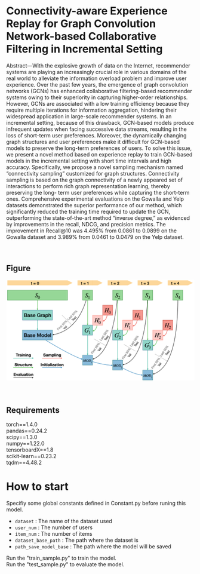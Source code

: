 # Connectivity-aware Experience Replay for Graph Convolution Network-based Collaborative Filtering in Incremental Setting

Abstract—With the explosive growth of data on the Internet, recommender systems are playing an increasingly crucial role in various domains of the real world to alleviate the information overload problem and improve user experience. Over the past few years, the emergence of graph convolution networks (GCNs) has enhanced collaborative filtering-based recommender systems owing to their superiority in capturing higher-order relationships. However, GCNs are associated with a low training efficiency because they require multiple iterations for information aggregation, hindering their widespread application in large-scale recommender systems. In an incremental setting, because of this drawback, GCN-based models produce infrequent updates when facing successive data streams, resulting in the loss of short-term user preferences. Moreover, the dynamically changing graph structures and user preferences make it difficult for GCN-based models to preserve the long-term preferences of users. To solve this issue, we present a novel method based on experience replay to train GCN-based models in the incremental setting with short time intervals and high accuracy. Specifically, we propose a novel sampling mechanism named “connectivity sampling” customized for graph structures. Connectivity sampling is based on the graph connectivity of a newly appeared set of interactions to perform rich graph representation learning, thereby preserving the long- term user preferences while capturing the short-term ones. Comprehensive experimental evaluations on the Gowalla and Yelp datasets demonstrated the superior performance of our method, which significantly reduced the training time required to update the GCN, outperforming the state-of-the-art method “inverse degree,” as evidenced by improvements in the recall, NDCG, and precision metrics. The improvement in Recall@10 was 4.495% from 0.0861 to 0.0899 on the Gowalla dataset and 3.989% from 0.0461 to 0.0479 on the Yelp dataset.
<br>
<br>
<br>

## Figure
![Setting](https://github.com/yamanalab/Connectivity-Sampling/blob/main/Setting.jpg)
<br><br><br>

## Requirements
torch==1.4.0 <br>
pandas==0.24.2 <br>
scipy==1.3.0 <br>
numpy==1.22.0 <br>
tensorboardX==1.8 <br>
scikit-learn==0.23.2 <br>
tqdm==4.48.2 <br>

# How to start

Specifiy some global constants defined in Constant.py before runing this model.
* `dataset` : The name of the dataset used
* `user_num` : The number of users
* `item_num` : The number of items
* `dataset_base_path` : The path where the dataset is
* `path_save_model_base` : The path where the model will be saved

Run the "train_sample.py" to train the model. <br>
Run the "test_sample.py" to evaluate the model. <br>
